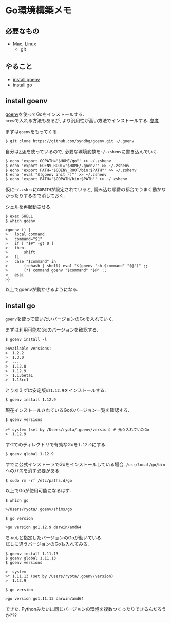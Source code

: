 # Go環境構築メモ

## 必要なもの
- Mac, Linux
    - git

## やること
- [install goenv](#install-goenv)
- [install go](#install-go)

## install goenv

[goenv](https://github.com/syndbg/goenv)を使ってGoをインストールする.  
`brew`で入れる方法もあるが, より汎用性が高い方法でインストールする. [参考](https://github.com/syndbg/goenv/blob/master/INSTALL.md)  

まずは`goenv`をもってくる.
```
$ git clone https://github.com/syndbg/goenv.git ~/.goenv
```

自分は[zsh](zsh.md)を使っているので, 必要な環境変数を`~/.zshenv`に書き込んでいく.  

```
$ echo 'export GOPATH="$HOME/go"' >> ~/.zshenv
$ echo 'export GOENV_ROOT="$HOME/.goenv"' >> ~/.zshenv
$ echo 'export PATH="$GOENV_ROOT/bin:$PATH"' >> ~/.zshenv
$ echo 'eval "$(goenv init -)"' >> ~/.zshenv
$ echo 'export PATH="$GOPATH/bin:$PATH"' >> ~/.zshenv
```

仮に`~/.zshrc`に`GOPATH`が設定されていると, 読み込む順番の都合でうまく動かなかったりするので消しておく.  

シェルを再起動させる.  

```
$ exec SHELL
$ which goenv

>goenv () {
>	local command
>	command="$1"
>	if [ "$#" -gt 0 ]
>	then
>		shift
>	fi
>	case "$command" in
>		(rehash | shell) eval "$(goenv "sh-$command" "$@")" ;;
>		(*) command goenv "$command" "$@" ;;
>	esac
>}
```

以上でgoenvが動かせるようになる.  

## install go
`goenv`を使って使いたいバージョンのGoを入れていく.  

まずは利用可能なGoのバージョンを確認する.  
```
$ goenv install -l

>Available versions:
>  1.2.2
>  1.3.0
>  ...
>  1.12.8
>  1.12.9
>  1.13beta1
>  1.13rc1
```

とりあえずは安定版の`1.12.9`をインストールする.  

```
$ goenv install 1.12.9
```

現在インストールされているGoのバージョン一覧を確認する.  

```
$ goenv versions

>* system (set by /Users/ryota/.goenv/version) # 元々入れていたGo
>  1.12.9
```

すべてのディレクトリで有効なGoを`1.12.9`にする.  

```
$ goenv global 1.12.9
```

すでに公式インストーラでGoをインストールしている場合, `/usr/local/go/bin`へのパスを消す必要がある.  

```
$ sudo rm -rf /etc/paths.d/go
```

以上でGoが使用可能になるはず.  

```
$ which go

>/Users/ryota/.goenv/shims/go

$ go version

>go version go1.12.9 darwin/amd64
```

ちゃんと指定したバージョンのGoが動いている.  
試しに違うバージョンのGoも入れてみる.

```
$ goenv install 1.11.13
$ goenv global 1.11.13
$ goenv versions

>  system
>* 1.11.13 (set by /Users/ryota/.goenv/version)
>  1.12.9

$ go version

>go version go1.11.13 darwin/amd64
```

できた. Pythonみたいに同じバージョンの環境を複数つくったりできるんだろうか???
